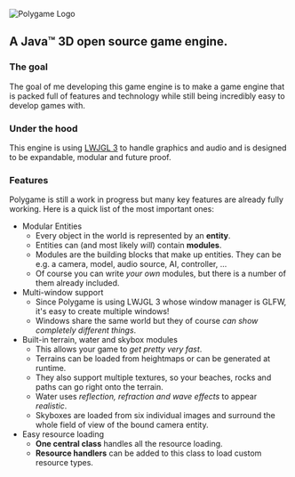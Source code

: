 ![Polygame Logo](http://mtronicsdev.github.io/PolyGame/images/polygame.png "Polygame")
## A Java™ 3D open source game engine.
### The goal
The goal of me developing this game engine is to make a game engine that is packed full of features and technology while still being incredibly easy to develop games with.

### Under the hood
This engine is using [LWJGL 3](https://github.com/LWJGL/lwjgl3) to handle graphics and audio and is designed to be expandable, modular and future proof.

### Features
Polygame is still a work in progress but many key features are already fully working. Here is a quick list of the most important ones:
* Modular Entities
  * Every object in the world is represented by an __entity__.
  * Entities can (and most likely _will_) contain __modules__.
  * Modules are the building blocks that make up entities. They can be e.g. a camera, model, audio source, AI, controller, ...
  * Of course you can write _your own_ modules, but there is a number of them already included.
* Multi-window support
  * Since Polygame is using LWJGL 3 whose window manager is GLFW, it's easy to create multiple windows!
  * Windows share the same world but they of course _can show completely different things_.
* Built-in terrain, water and skybox modules
  * This allows your game to _get pretty very fast_.
  * Terrains can be loaded from heightmaps or can be generated at runtime.
  * They also support multiple textures, so your beaches, rocks and paths can go right onto the terrain.
  * Water uses _reflection, refraction and wave effects_ to appear _realistic_.
  * Skyboxes are loaded from six individual images and surround the whole field of view of the bound camera entity.
* Easy resource loading
  * __One central class__ handles all the resource loading.
  * __Resource handlers__ can be added to this class to load custom resource types.
